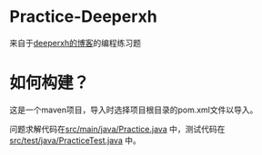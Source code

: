 # Practice-Deeperxh
来自于[deeperxh的博客](https://deeperxh.com/?p=146)的编程练习题

# 如何构建？
这是一个maven项目，导入时选择项目根目录的pom.xml文件以导入。

问题求解代码在[src/main/java/Practice.java](https://github.com/padeoe/Practice-Deeperxh/blob/master/src/main/java/Practice.java)
中，测试代码在[src/test/java/PracticeTest.java](https://github.com/padeoe/Practice-Deeperxh/blob/master/src/test/java/PracticeTest.java)
中。